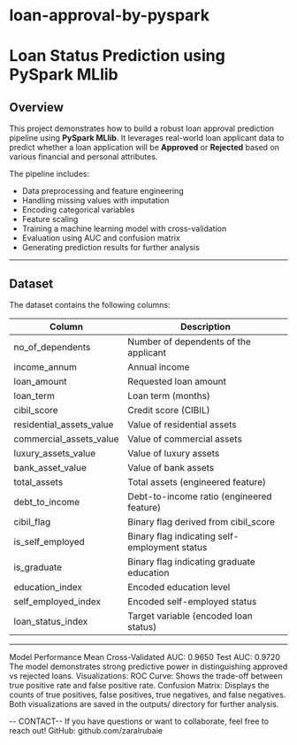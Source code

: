# loan-approval-by-pyspark
# Loan Status Prediction using PySpark MLlib

## Overview

This project demonstrates how to build a robust loan approval prediction pipeline using **PySpark MLlib**. It leverages real-world loan applicant data to predict whether a loan application will be **Approved** or **Rejected** based on various financial and personal attributes.

The pipeline includes:
- Data preprocessing and feature engineering
- Handling missing values with imputation
- Encoding categorical variables
- Feature scaling
- Training a machine learning model with cross-validation
- Evaluation using AUC and confusion matrix
- Generating prediction results for further analysis

---

## Dataset
The dataset contains the following columns:

| Column                  | Description                                   |
|-------------------------|-----------------------------------------------|
| no_of_dependents        | Number of dependents of the applicant          |
| income_annum            | Annual income                                   |
| loan_amount             | Requested loan amount                           |
| loan_term               | Loan term (months)                              |
| cibil_score             | Credit score (CIBIL)                            |
| residential_assets_value| Value of residential assets                     |
| commercial_assets_value | Value of commercial assets                      |
| luxury_assets_value     | Value of luxury assets                           |
| bank_asset_value        | Value of bank assets                            |
| total_assets            | Total assets (engineered feature)               |
| debt_to_income          | Debt-to-income ratio (engineered feature)       |
| cibil_flag              | Binary flag derived from cibil_score            |
| is_self_employed        | Binary flag indicating self-employment status   |
| is_graduate             | Binary flag indicating graduate education       |
| education_index         | Encoded education level                           |
| self_employed_index     | Encoded self-employed status                      |
| loan_status_index       | Target variable (encoded loan status)            |

---
Model Performance
Mean Cross-Validated AUC: 0.9650
Test AUC: 0.9720
The model demonstrates strong predictive power in distinguishing approved vs rejected loans.
Visualizations:
ROC Curve: Shows the trade-off between true positive rate and false positive rate.
Confusion Matrix: Displays the counts of true positives, false positives, true negatives, and false negatives.
Both visualizations are saved in the outputs/ directory for further analysis.

-- CONTACT--
  If you have questions or want to collaborate, feel free to reach out!
GitHub: github.com/zaralrubaie


